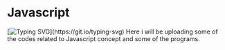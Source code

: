 # Javascript
[![Typing SVG](https://readme-typing-svg.demolab.com/?lines=Hello,+Welcome+To+My+Javascript+Repository.)](https://git.io/typing-svg)
Here i will be uploading some of the codes related to Javascript concept and some of the programs.
